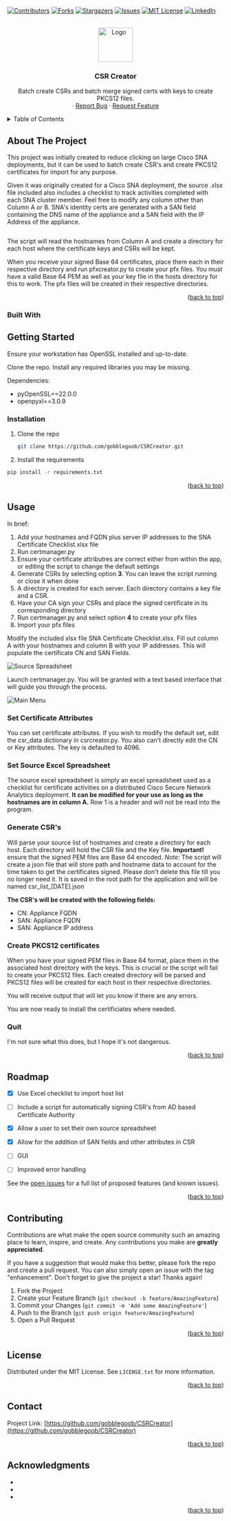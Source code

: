 <div id="top"></div>
<!--
*** Thanks for checking out the Best-README-Template. If you have a suggestion
*** that would make this better, please fork the repo and create a pull request
*** or simply open an issue with the tag "enhancement".
*** Don't forget to give the project a star!
*** Thanks again! Now go create something AMAZING! :D
-->



<!-- PROJECT SHIELDS -->
<!--
*** I'm using markdown "reference style" links for readability.
*** Reference links are enclosed in brackets [ ] instead of parentheses ( ).
*** See the bottom of this document for the declaration of the reference variables
*** for contributors-url, forks-url, etc. This is an optional, concise syntax you may use.
*** https://www.markdownguide.org/basic-syntax/#reference-style-links
-->
[![Contributors][contributors-shield]][contributors-url]
[![Forks][forks-shield]][forks-url]
[![Stargazers][stars-shield]][stars-url]
[![Issues][issues-shield]][issues-url]
[![MIT License][license-shield]][license-url]
[![LinkedIn][linkedin-shield]][linkedin-url]



<!-- PROJECT LOGO -->
<br />
<div align="center">
  <a href="https://github.com/gobblegoob/CSRCreator">
    <img src="images/logo.png" alt="Logo" width="80" height="80">
  </a>

<h3 align="center">CSR Creator</h3>

  <p align="center">
    Batch create CSRs and batch merge signed certs with keys to create PKCS12 files.
    <br />
    <!--<a href="https://github.com/gobblegoob/CSRCreator"><strong>Explore the docs »</strong></a>
    <br />
    <br />
    <a href="https://github.com/gobblegoob/CSRCreator">View Demo</a>-->
    ·
    <a href="https://github.com/gobblegoob/CSRCreator/issues">Report Bug</a>
    ·
    <a href="https://github.com/gobblegoob/CSRCreator/issues">Request Feature</a>
  </p>
</div>



<!-- TABLE OF CONTENTS -->
<details>
  <summary>Table of Contents</summary>
  <ol>
    <li>
      <a href="#about-the-project">About The Project</a>
      <ul>
        <li><a href="#built-with">Built With</a></li>
      </ul>
    </li>
    <li>
      <a href="#getting-started">Getting Started</a>
      <ul>
        <li><a href="#prerequisites">Prerequisites</a></li>
        <li><a href="#installation">Installation</a></li>
      </ul>
    </li>
    <li><a href="#usage">Usage</a></li>
    <li><a href="#roadmap">Roadmap</a></li>
    <li><a href="#contributing">Contributing</a></li>
    <li><a href="#license">License</a></li>
    <li><a href="#contact">Contact</a></li>
    <li><a href="#acknowledgments">Acknowledgments</a></li>
  </ol>
</details>



<!-- ABOUT THE PROJECT -->
## About The Project

<!--[![Product Name Screen Shot][product-screenshot]](https://example.com)-->

<!--Here's a blank template to get started: To avoid retyping too much info. Do a search and replace with your text editor for the following: `gobblegoob`, `CSRCreator`, `twitter_handle`, `linkedin_username`, `email_client`, `email`, `CSR Creator`, `project_description`-->
This project was initially created to reduce clicking on large Cisco SNA deployments, but it can be used to batch create CSR's and create PKCS12 certificates for import for any purpose.

Given it was originally created for a Cisco SNA deployment, the source .xlsx file included also includes a checklist to track activities completed with each SNA cluster member.   Feel free to modify any column other than Column A or B.  SNA's identity certs are generated with a SAN field containing the DNS name of the appliance and a SAN field with the IP Address of the appliance.

<image>

The script will read the hostnames from Column A and create a directory for each host where the certificate keys and CSRs will be kept.

When you receive your signed Base 64 certificates, place them each in their respective directory and run pfxcreator.py to create your pfx files.  You must have a valid Base 64 PEM as well as your key file in the hosts directory for this to work.  The pfx files will be created in their respective directories.

<p align="right">(<a href="#top">back to top</a>)</p>



### Built With
<!--
* [Next.js](https://nextjs.org/)
* [React.js](https://reactjs.org/)
* [Vue.js](https://vuejs.org/)
* [Angular](https://angular.io/)
* [Svelte](https://svelte.dev/)
* [Laravel](https://laravel.com)
* [Bootstrap](https://getbootstrap.com)
* [JQuery](https://jquery.com)

<p align="right">(<a href="#top">back to top</a>)</p>
-->


<!-- GETTING STARTED -->
## Getting Started

Ensure your workstation has OpenSSL installed and up-to-date.
  
Clone the repo.  Install any required libraries you may be missing.

Dependencies:
 - pyOpenSSL==22.0.0
 - openpyxl==3.0.9

<!--
### Prerequisites

This is an example of how to list things you need to use the software and how to install them.
* npm
  ```sh
  npm install npm@latest -g
  ```
-->
### Installation

1. Clone the repo
   ```sh
   git clone https://github.com/gobblegoob/CSRCreator.git
   ```
2. Install the requirements
  ```sh
  pip install -r requirements.txt
  ```
  
<p align="right">(<a href="#top">back to top</a>)</p>



<!-- USAGE EXAMPLES -->

## Usage

In brief: 
1. Add your hostnames and FQDN plus server IP addresses to the SNA Certificate Checklist.xlsx file
2. Run certmanager.py
3. Ensure your certificate attributres are correct either from within the app, or editing the script to change the default settings
4. Generate CSRs by selecting option <b>3</b>.  You can leave the script running or close it when done
5. A directory is created for each server.  Each directory contains a key file and a CSR.
6. Have your CA sign your CSRs and place the signed certificate in its corresponding directory
7. Run certmanager.py and select option <b>4</b> to create your pfx files
8. Import your pfx files 


Modify the included xlsx file SNA Certificate Checklist.xlsx. Fill out column A with your hostnames and column B with your IP addresses.  This will populate the certificate CN and SAN Fields.
 
 <img src="images/cert spreadsheet.PNG" alt="Source Spreadsheet">

Launch certmanager.py.  You will be granted with a text based interface that will guide you through the process.

<img src="images/mainmenu.PNG" alt="Main Menu">

<h3>Set Certificate Attributes</h3>
You can set certificate attributes.  If you wish to modify the default set, edit the csr_data dictionary in csrcreator.py.  You also can't directly edit the CN or Key attributes.  The key is defaulted to 4096.

<h3>Set Source Excel Spreadsheet</h3>
 The source excel spreadsheet is simply an excel spreadsheet used as a checklist for certificate activities on a distributed Cisco Secure Network Analytics deployment.
<b>It can be modified for your use as long as the hostnames are in column A.</b>  Row 1 is a header and will not be read into the program.


<h3>Generate CSR's</h3>
Will parse your source list of hostnames and create a directory for each host.
Each directory will hold the CSR file and the Key file.  
<b>Important! </b>ensure that the signed PEM files are Base 64 encoded.
<i>Note:</i> The script will create a json file that will store path and hostname data to account for the time taken to get the certificates signed.  Please don't delete this file till you no longer need it.  It is saved in the root path for the application and will be named csr_list_[DATE].json

<b>The CSR's will be created with the following fields:</b>
 - CN: Appliance FQDN
 - SAN: Appliance FQDN
 - SAN: Appliance IP address

<h3>Create PKCS12 certificates</h3>
When you have your signed PEM files in Base 64 format, place them in the associated host directory with the keys.  This is crucial or the script will fail to create your PKCS12 files.
Each created directory will be parsed and PKCS12 files will be created for each host in their respective directories.  

You will receive output that will let you know if there are any errors.  

You are now ready to install the certificiates where needed.

<h3>Quit</h3>
I'm not sure what this does, but I hope it's not dangerous.



<p align="right">(<a href="#top">back to top</a>)</p>



<!-- ROADMAP -->
## Roadmap

- [x] Use Excel checklist to import host list
- [ ] Include a script for automatically signing CSR's from AD based Certificate Authority
- [x] Allow a user to set their own source spreadsheet
- [x] Allow for the addition of SAN fields and other attributes in CSR
- [ ] GUI
- [ ] Improved error handling


See the [open issues](https://github.com/gobblegoob/CSRCreator/issues) for a full list of proposed features (and known issues).

<p align="right">(<a href="#top">back to top</a>)</p>



<!-- CONTRIBUTING -->
## Contributing

Contributions are what make the open source community such an amazing place to learn, inspire, and create. Any contributions you make are **greatly appreciated**.

If you have a suggestion that would make this better, please fork the repo and create a pull request. You can also simply open an issue with the tag "enhancement".
Don't forget to give the project a star! Thanks again!

1. Fork the Project
2. Create your Feature Branch (`git checkout -b feature/AmazingFeature`)
3. Commit your Changes (`git commit -m 'Add some AmazingFeature'`)
4. Push to the Branch (`git push origin feature/AmazingFeature`)
5. Open a Pull Request

<p align="right">(<a href="#top">back to top</a>)</p>



<!-- LICENSE -->
## License

Distributed under the MIT License. See `LICENSE.txt` for more information.

<p align="right">(<a href="#top">back to top</a>)</p>



<!-- CONTACT -->
## Contact


Project Link: [https://github.com/gobblegoob/CSRCreator](https://github.com/gobblegoob/CSRCreator)

<p align="right">(<a href="#top">back to top</a>)</p>



<!-- ACKNOWLEDGMENTS -->
## Acknowledgments

* []()
* []()
* []()

<p align="right">(<a href="#top">back to top</a>)</p>



<!-- MARKDOWN LINKS & IMAGES -->
<!-- https://www.markdownguide.org/basic-syntax/#reference-style-links -->
[contributors-shield]: https://img.shields.io/github/contributors/gobblegoob/CSRCreator.svg?style=for-the-badge
[contributors-url]: https://github.com/gobblegoob/CSRCreator/graphs/contributors
[forks-shield]: https://img.shields.io/github/forks/gobblegoob/CSRCreator.svg?style=for-the-badge
[forks-url]: https://github.com/gobblegoob/CSRCreator/network/members
[stars-shield]: https://img.shields.io/github/stars/gobblegoob/CSRCreator.svg?style=for-the-badge
[stars-url]: https://github.com/gobblegoob/CSRCreator/stargazers
[issues-shield]: https://img.shields.io/github/issues/gobblegoob/CSRCreator.svg?style=for-the-badge
[issues-url]: https://github.com/gobblegoob/CSRCreator/issues
[license-shield]: https://img.shields.io/github/license/gobblegoob/CSRCreator.svg?style=for-the-badge
[license-url]: https://github.com/gobblegoob/CSRCreator/blob/master/LICENSE.txt
[linkedin-shield]: https://img.shields.io/badge/-LinkedIn-black.svg?style=for-the-badge&logo=linkedin&colorB=555
[linkedin-url]: https://linkedin.com/in/linkedin_username
[product-screenshot]: images/screenshot.png
